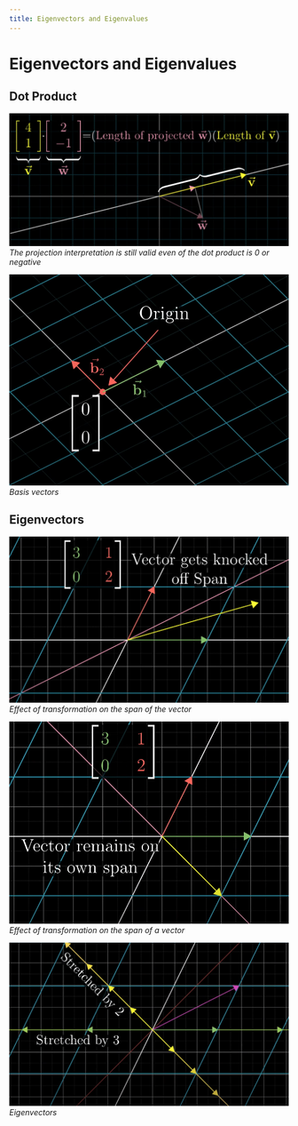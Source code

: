 ```yaml
---
title: Eigenvectors and Eigenvalues
---
```


# Eigenvectors and Eigenvalues

## Dot Product

![dot-product](images/dot-product.png#center)
*The projection interpretation is still valid even of the dot product is 0 or negative*

![basis-vectors](images/basis-vectors.png#center)
*Basis vectors*

## Eigenvectors

![off-span](images/off-span.png#center)
*Effect of transformation on the span of the vector*

![on-span](images/on-span.png#center)
*Effect of transformation on the span of a vector*

![eigenvectors](images/eigenvectors.png#center)
*Eigenvectors*